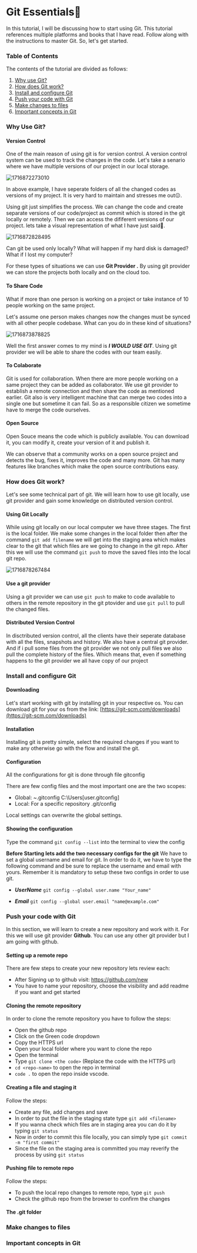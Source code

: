 # Git Essentials🚂

In this tutorial, I will be discussing how to start using Git. This tutorial references multiple platforms and books that I have read. Follow along with the instructions to master Git. So, let's get started.

### Table of Contents

The contents of the tutorial are divided as follows:

1. [Why use Git?](#why-use-git)
2. [How does Git work?](#how-does-git-work)
3. [Install and configure Git](#install-and-configure-git)
4. [Push your code with Git](#push-your-code-with-git)
5. [Make changes to files](#make-changes-to-files)
6. [Important concepts in Git](#important-concepts-in-git)

### Why Use Git?

#### Version Control

One of the main reason of using git is for version control. A version control system can be used to track the changes in the code.
Let's take a senario where we have multiple versions of our project in our local storage.

![1716872273010](image/README/1716872273010.png)

In above example, I have seperate folders of all the changed codes as versions of my project. It is very hard to maintain and stresses me out😖.

Using git just simplifies the process. We can change the code and create separate versions of our code/project as commit which is stored in the git locally or remotely. Then we can access the dififerent versions of our project. lets take a visual representation of what I have just said🤯.

![1716872828495](image/README/1716872828495.png)

Can git be used only locally? What will happen if my hard disk is damaged? What if I lost my computer?

For these types of situations we can use **Git Provider .** By using git provider we can store the projects both locally and on the cloud too.

#### To Share Code

What if more than one person is working on a project or take instance of 10 people working on the same project.

Let's assume one person makes changes now the changes must be synced with all other people codebase. What can you do in these kind of situations?

![1716873878825](image/README/1716873878825.png)

Well the first answer comes to my mind is **_I WOULD USE GIT_**. Using git provider we will be able to share the codes with our team easily.

#### To Colaborate

Git is used for collaboration. When there are more people working on a same project they can be added as collaborator. We use git provider to establish a remote connection and then share the code as mentioned earlier. Git also is very intelligent machine that can merge two codes into a single one but sometime it can fail. So as a responsible citizen we sometime have to merge the code ourselves.

#### Open Source

Open Souce means the code which is publicly available. You can download it, you can modify it, create your version of it and publish it.

We can observe that a community works on a open source project and detects the bug, fixes it, improves the code and many more. Git has many features like branches which make the open source contributions easy.

### How does Git work?

Let's see some technical part of git. We will learn how to use git locally, use git provider and gain some knowledge on distributed version control.

#### Using Git Locally

While using git locally on our local computer we have three stages. The first is the local folder. We make some changes in the local folder then after the command `git add filename` we will get into the staging area which makes clear to the git that which files are we going to change in the git repo. After this we will use the command `git push` to move the saved files into the local git repo.

![1716878267484](image/README/1716878267484.png)

#### Use a git provider

Using a git provider we can use `git push` to make to code available to others in the remote repository in the git ptovider and use `git pull` to pull the changed files.

#### Distributed Version Control

In disctributed version control, all the clients have their seperate database with all the files, snapshots and history. We also have a central git provider. And if i pull some files from the git provider we not only pull files we also pull the complete history of the files. Which means that, even if something happens to the git provider we all have copy of our project

### Install and configure Git

#### Downloading

Let's start working with git by installing git in your respective os. You can download git for your os from the link: [https://git-scm.com/downloads](https://git-scm.com/downloads)

#### Installation

Installing git is pretty simple, select the required changes if you want to make any otherwise go with the flow and install the git.

#### Configuration

All the configurations for git is done through file gitconfig

There are few config files and the most important one are the two scopes:

- Global:
  ~.gitconfig
  C:\Users\[user\.gitconfig]
- Local: For a specific repository
  .git/config

Local settings can overwrite the global settings.

#### Showing the configuration

Type the command `git config --list` into the terminal to view the config

**Before Starting lets add the two necessary configs for the git**
We have to set a global username and email for git. In order to do it, we have to type the following command and be sure to replace the username and email with yours. Remember it is mandatory to setup these two configs in order to use git.

- **_UserName_**
  `git config --global user.name "Your_name"`

- **_Email_**
  `git config --global user.email "name@example.com"`

### Push your code with Git

In this section, we will learn to create a new repository and work with it. For this we will use git provider **Github**. You can use any other git provider but I am going with github.

#### Setting up a remote repo

There are few steps to create your new repository lets review each:

- After Signing up to github visit: https://github.com/new
- You have to name your repository, choose the visibility and add readme if you want and get started

#### Cloning the remote repository

In order to clone the remote repository you have to follow the steps:

- Open the github repo
- Click on the Green code dropdown
- Copy the HTTPS url
- Open your local folder where you want to clone the repo
- Open the terminal
- Type `git clone <the code>` (Replace the code with the HTTPS url)
- `cd <repo-name>` to open the repo in terminal
- `code .` to open the repo inside vscode.

#### Creating a file and staging it

Follow the steps:

- Create any file, add changes and save
- In order to put the file in the staging state type `git add <filename>`
- If you wanna check which files are in staging area you can do it by typing `git status`
- Now in order to commit this file locally, you can simply type `git commit -m "first commit"`
- Since the file on the staging area is committed you may reverify the process by using `git status`

#### Pushing file to remote repo

Follow the steps:

- To push the local repo changes to remote repo, type `git push`
- Check the github repo from the browser to confirm the changes

#### The .git folder

### Make changes to files

### Important concepts in Git
